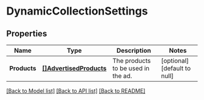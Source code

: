 # DynamicCollectionSettings

## Properties
Name | Type | Description | Notes
------------ | ------------- | ------------- | -------------
**Products** | [**[]AdvertisedProducts**](AdvertisedProducts.md) | The products to be used in the ad. | [optional] [default to null]

[[Back to Model list]](../README.md#documentation-for-models) [[Back to API list]](../README.md#documentation-for-api-endpoints) [[Back to README]](../README.md)

